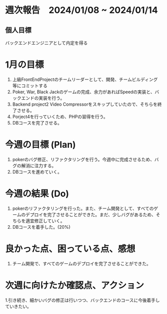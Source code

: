 # 週次報告　2024/01/08 ~ 2024/01/14

## 個人目標
バックエンドエンジニアとして内定を得る

# 1月の目標
1. 上級FrontEndProjectのチームリーダーとして、開発、チームビルディング等にコミットする
2. Poker, War, Black Jackのゲームの完成、余力があればSpeedの実装と、バックエンドの実装を行う。
3. Backend project2 Video Compressorをスキップしていたので、そちらを終了させる。
4. Porject4を行っていくため、PHPの習得を行う。
5. DBコースを完了させる。


# 今週の目標 (Plan)
1. pokerのバグ修正、リファクタリングを行う。今週中に完成させるため、バグの解消に注力する。
2. DBコースを進めていく。

# 今週の結果 (Do)
1. pokerのリファクタリングを行った。また、チーム開発として、すべてのゲームのデプロイを完了させることができた。まだ、少しバグがあるため、そちらを適宜修正していく。
2. DBコースを着手した。(20%)

# 良かった点、困っている点、感想
1. チーム開発で、すべてのゲームのデプロイを完了させることができた。

# 次週に向けたか確認点、アクション
1.引き続き、細かいバグの修正は行いつつ、バックエンドのコースに今後着手していきたい。
